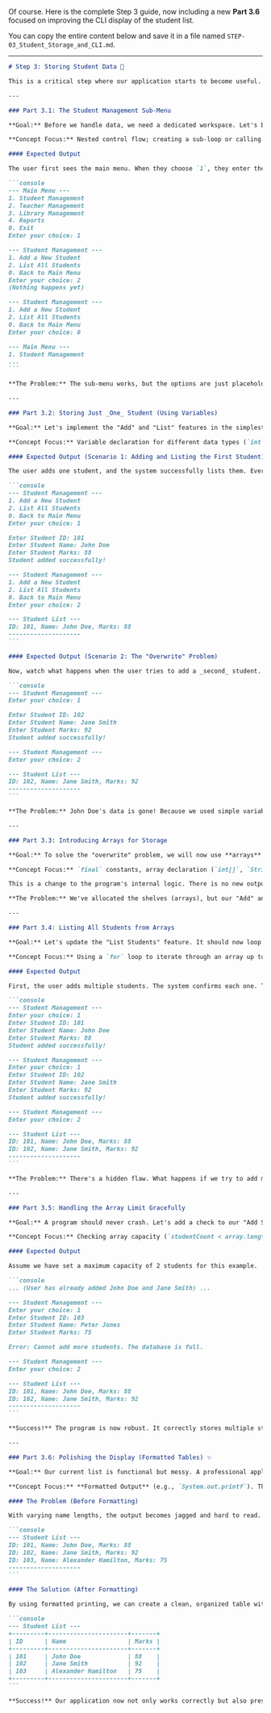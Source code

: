Of course. Here is the complete Step 3 guide, now including a new **Part 3.6** focused on improving the CLI display of the student list.

You can copy the entire content below and save it in a file named `STEP-03_Student_Storage_and_CLI.md`.

---

````markdown
# Step 3: Storing Student Data 💾

This is a critical step where our application starts to become useful. We will build the functionality to add and view student data. We'll start with a flawed-but-simple approach to understand its limitations, and then solve those problems using the power of arrays.

---

### Part 3.1: The Student Management Sub-Menu

**Goal:** Before we handle data, we need a dedicated workspace. Let's build a sub-menu that appears when the user selects "Student Management" from the main menu. This keeps our code organized and the user experience clean.

**Concept Focus:** Nested control flow; creating a sub-loop or calling a method that contains another menu loop.

#### Expected Output

The user first sees the main menu. When they choose `1`, they enter the new Student Management menu. From here, they can choose an action or enter `0` to go back to the main menu.

```console
--- Main Menu ---
1. Student Management
2. Teacher Management
3. Library Management
4. Reports
0. Exit
Enter your choice: 1

--- Student Management ---
1. Add a New Student
2. List All Students
0. Back to Main Menu
Enter your choice: 2
(Nothing happens yet)

--- Student Management ---
1. Add a New Student
2. List All Students
0. Back to Main Menu
Enter your choice: 0

--- Main Menu ---
1. Student Management
...
```

**The Problem:** The sub-menu works, but the options are just placeholders. There's no way to store or retrieve any student information.

---

### Part 3.2: Storing Just _One_ Student (Using Variables)

**Goal:** Let's implement the "Add" and "List" features in the simplest way possible: using individual variables to hold the data for a single student.

**Concept Focus:** Variable declaration for different data types (`int` for ID/marks, `String` for name).

#### Expected Output (Scenario 1: Adding and Listing the First Student)

The user adds one student, and the system successfully lists them. Everything seems to be working perfectly.

```console
--- Student Management ---
1. Add a New Student
2. List All Students
0. Back to Main Menu
Enter your choice: 1

Enter Student ID: 101
Enter Student Name: John Doe
Enter Student Marks: 88
Student added successfully!

--- Student Management ---
1. Add a New Student
2. List All Students
0. Back to Main Menu
Enter your choice: 2

--- Student List ---
ID: 101, Name: John Doe, Marks: 88
--------------------
```

#### Expected Output (Scenario 2: The "Overwrite" Problem)

Now, watch what happens when the user tries to add a _second_ student.

```console
--- Student Management ---
Enter your choice: 1

Enter Student ID: 102
Enter Student Name: Jane Smith
Enter Student Marks: 92
Student added successfully!

--- Student Management ---
Enter your choice: 2

--- Student List ---
ID: 102, Name: Jane Smith, Marks: 92
--------------------
```

**The Problem:** John Doe's data is gone! Because we used simple variables, adding a new student overwrites the previous one. The system has no memory of past entries, making it useless for managing a class. This powerfully demonstrates **why we need a way to store a collection of data**.

---

### Part 3.3: Introducing Arrays for Storage

**Goal:** To solve the "overwrite" problem, we will now use **arrays**. An array is like a container that can hold a fixed number of items of the same type. We'll use three separate "parallel" arrays: one for IDs, one for names, and one for marks. The student at index `0` in the `ids` array corresponds to the student at index `0` in the `names` array, and so on.

**Concept Focus:** `final` constants, array declaration (`int[]`, `String[]`), and the concept of parallel data structures.

This is a change to the program's internal logic. There is no new output yet, but conceptually, we have just upgraded our storage from a single-slot box to a large shelf with a fixed number of slots (e.g., 100).

**The Problem:** We've allocated the shelves (arrays), but our "Add" and "List" logic is still designed to work with the single box (variables). We need to update our logic to place items onto the shelf correctly.

---

### Part 3.4: Listing All Students from Arrays

**Goal:** Let's update the "List Students" feature. It should now loop through our arrays and print every student we've added, not just the last one.

**Concept Focus:** Using a `for` loop to iterate through an array up to the current count of students.

#### Expected Output

First, the user adds multiple students. The system confirms each one. Then, when the user lists them, **all students appear**. We have solved the overwrite problem!

```console
--- Student Management ---
Enter your choice: 1
Enter Student ID: 101
Enter Student Name: John Doe
Enter Student Marks: 88
Student added successfully!

--- Student Management ---
Enter your choice: 1
Enter Student ID: 102
Enter Student Name: Jane Smith
Enter Student Marks: 92
Student added successfully!

--- Student Management ---
Enter your choice: 2

--- Student List ---
ID: 101, Name: John Doe, Marks: 88
ID: 102, Name: Jane Smith, Marks: 92
--------------------
```

**The Problem:** There's a hidden flaw. What happens if we try to add more students than the array was designed to hold? For example, if we set a `MAX_STUDENTS` limit of 3 and try to add a fourth? The program would crash with an `ArrayIndexOutOfBoundsException`.

---

### Part 3.5: Handling the Array Limit Gracefully

**Goal:** A program should never crash. Let's add a check to our "Add Student" logic. Before adding a new student, we'll check if the array is already full. If it is, we'll show a user-friendly message instead of letting the program crash.

**Concept Focus:** Checking array capacity (`studentCount < array.length`), `if-else` logic for error handling.

#### Expected Output

Assume we have set a maximum capacity of 2 students for this example.

```console
... (User has already added John Doe and Jane Smith) ...

--- Student Management ---
Enter your choice: 1
Enter Student ID: 103
Enter Student Name: Peter Jones
Enter Student Marks: 75

Error: Cannot add more students. The database is full.

--- Student Management ---
Enter your choice: 2

--- Student List ---
ID: 101, Name: John Doe, Marks: 88
ID: 102, Name: Jane Smith, Marks: 92
--------------------
```

**Success!** The program is now robust. It correctly stores multiple students and gracefully handles the fixed-size limitation of arrays.

---

### Part 3.6: Polishing the Display (Formatted Tables) ✨

**Goal:** Our current list is functional but messy. A professional application should present data cleanly. Let's format our student list into a proper, aligned table.

**Concept Focus:** **Formatted Output** (e.g., `System.out.printf`). This powerful tool lets you create a string template with placeholders (`%s` for string, `%d` for integer) and specify details like width and alignment. For example, `%-20s` means "insert a string here, left-aligned, padded with spaces to a total width of 20 characters." This ensures all our columns line up perfectly, regardless of the data's length.

#### The Problem (Before Formatting)

With varying name lengths, the output becomes jagged and hard to read. It's difficult to quickly scan the "Marks" column.

```console
--- Student List ---
ID: 101, Name: John Doe, Marks: 88
ID: 102, Name: Jane Smith, Marks: 92
ID: 103, Name: Alexander Hamilton, Marks: 75
--------------------
```

#### The Solution (After Formatting)

By using formatted printing, we can create a clean, organized table with a header, borders, and perfectly aligned columns. This is far more professional and user-friendly.

```console
--- Student List ---
+---------+----------------------+-------+
| ID      | Name                 | Marks |
+---------+----------------------+-------+
| 101     | John Doe             | 88    |
| 102     | Jane Smith           | 92    |
| 103     | Alexander Hamilton   | 75    |
+---------+----------------------+-------+
```

**Success!** Our application now not only works correctly but also presents its data in a professional and readable format. This small touch greatly improves the user experience.
````
